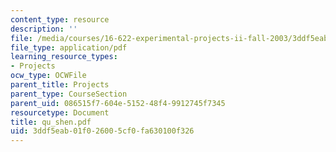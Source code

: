 ```yaml
---
content_type: resource
description: ''
file: /media/courses/16-622-experimental-projects-ii-fall-2003/3ddf5eab01f026005cf0fa630100f326_qu_shen.pdf
file_type: application/pdf
learning_resource_types:
- Projects
ocw_type: OCWFile
parent_title: Projects
parent_type: CourseSection
parent_uid: 086515f7-604e-5152-48f4-9912745f7345
resourcetype: Document
title: qu_shen.pdf
uid: 3ddf5eab-01f0-2600-5cf0-fa630100f326
---
```

